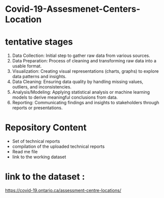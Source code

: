 # Covid-19-Assesmenet-Centers-Location

# tentative stages

1)	Data Collection: Initial step to gather raw data from various sources.
2)	Data Preparation: Process of cleaning and transforming raw data into a usable format.
3)	Visualization: Creating visual representations (charts, graphs) to explore data patterns and insights.
4)	Data Cleaning: Ensuring data quality by handling missing values, outliers, and inconsistencies.
5)	Analysis/Modeling: Applying statistical analysis or machine learning models to derive meaningful conclusions from data.
6)	Reporting: Communicating findings and insights to stakeholders through reports or presentations.


# Repository Content
- Set of technical reports
- compilation of the uploaded technical reports
- Read me file
- link to the working dataset

# link to the dataset : 
https://covid-19.ontario.ca/assessment-centre-locations/
